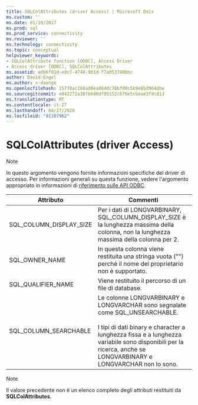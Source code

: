 ```yaml
---
title: SQLColAttributes (driver Access) | Microsoft Docs
ms.custom: ''
ms.date: 01/19/2017
ms.prod: sql
ms.prod_service: connectivity
ms.reviewer: ''
ms.technology: connectivity
ms.topic: conceptual
helpviewer_keywords:
- SQLColAttribute function [ODBC], Access Driver
- Access driver [ODBC], SQLColAttributes
ms.assetid: adb6f81d-e8c7-4748-9b1d-f7a053788bbc
author: David-Engel
ms.author: v-daenge
ms.openlocfilehash: 15770ac260ad8ea864dc78bf00c5b9e8bd964dbe
ms.sourcegitcommit: e042272a38fb646df05152c676e5cbeae3f9cd13
ms.translationtype: MT
ms.contentlocale: it-IT
ms.lasthandoff: 04/27/2020
ms.locfileid: "81307962"
---
```

# <a name="sqlcolattributes-access-driver"></a>SQLColAttributes (driver Access)
> [!NOTE]  
>  In questo argomento vengono fornite informazioni specifiche del driver di accesso. Per informazioni generali su questa funzione, vedere l'argomento appropriato in informazioni di [riferimento sulle API ODBC](../../odbc/reference/syntax/odbc-api-reference.md).  
  
|Attributo|Commenti|  
|---------------|--------------|  
|SQL_COLUMN_DISPLAY_SIZE|Per i dati di LONGVARBINARY, SQL_COLUMN_DISPLAY_SIZE è la lunghezza massima della colonna, non la lunghezza massima della colonna per 2.|  
|SQL_OWNER_NAME|In questa colonna viene restituita una stringa vuota ("") perché il nome del proprietario non è supportato.|  
|SQL_QUALIFIER_NAME|Viene restituito il percorso di un file di database.|  
|SQL_COLUMN_SEARCHABLE|Le colonne LONGVARBINARY e LONGVARCHAR sono segnalate come SQL_UNSEARCHABLE.<br /><br /> I tipi di dati binary e character a lunghezza fissa e a lunghezza variabile sono disponibili per la ricerca, anche se LONGVARBINARY e LONGVARCHAR non lo sono.|  
  
> [!NOTE]  
>  Il valore precedente non è un elenco completo degli attributi restituiti da **SQLColAttributes**.
